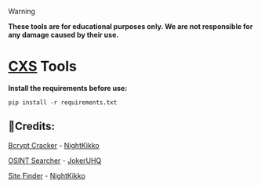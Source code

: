 > [!WARNING]
> **These tools are for educational purposes only. We are not responsible for any damage caused by their use.**
# [CXS](https://discord.gg/N8CJNV6h2Z) Tools

**Install the requirements before use:**

```
pip install -r requirements.txt
```
## 🚀Credits:
[Bcrypt Cracker](https://github.com/jokeruhq/cxs-tools/blob/main/bcrypt_cracker.py) - [NightKikko](https://github.com/NightKikko)

[OSINT Searcher](https://github.com/jokeruhq/cxs-tools/blob/main/osint_searcher.py) - [JokerUHQ](https://github.com/jokeruhq)

[Site Finder](https://github.com/jokeruhq/cxs-tools/blob/main/cxs_site_finder.py) - [NightKikko](https://github.com/NightKikko)
